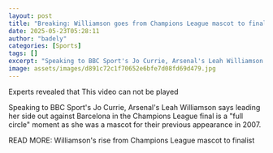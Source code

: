 ```yaml
---
layout: post
title: "Breaking: Williamson goes from Champions League mascot to finalist"
date: 2025-05-23T05:28:11
author: "badely"
categories: [Sports]
tags: []
excerpt: "Speaking to BBC Sport's Jo Currie, Arsenal's Leah Williamson says leading her side out against Barcelona in the Champions League final is a 'full circ"
image: assets/images/d891c72c1f70652e6bfe7d08fd69d479.jpg
---
```


Experts revealed that This video can not be played

Speaking to BBC Sport's Jo Currie, Arsenal's Leah Williamson says leading her side out against Barcelona in the Champions League final is a "full circle" moment as she was a mascot for their previous appearance in 2007.

READ MORE: Williamson's rise from Champions League mascot to finalist

